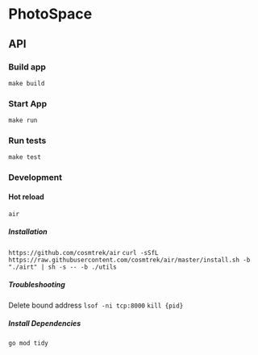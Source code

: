 # PhotoSpace

## API
### Build app
`make build`

### Start App
`make run`

### Run tests
`make test`


### Development
#### Hot reload
`air`
##### Installation
`https://github.com/cosmtrek/air`
`curl -sSfL https://raw.githubusercontent.com/cosmtrek/air/master/install.sh -b "./airt" | sh -s -- -b ./utils`

##### Troubleshooting
Delete bound address
`lsof -ni tcp:8000`
`kill {pid}`

##### Install Dependencies
`go mod tidy`